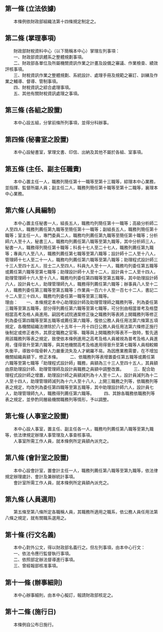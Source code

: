 第一條 (立法依據)
-----------------
　　本條例依財政部組織法第十四條規定制定之。  


第二條 (掌理事項)
-----------------
　　財政部財稅資料中心（以下簡稱本中心）掌理左列事項：  
　　一、財政部資訊體系之整體規劃事項。  
　　二、財政部各單位及所屬機關資訊作業之計畫及設備之審議、作業檢查、績效評核事項。  
　　三、財稅資訊作業之整體規劃、系統設計、處理手冊及規範之審訂、訓練及作業之輔導、督導、管制事項。  
　　四、財稅資訊之綜合處理事項。  
　　五、其他有關財稅資訊處理之事項。  


第三條 (各組之設置)
-------------------
　　本中心設五組，分掌前條所列事項，並得分科辦事。  


第四條 (秘書室之設置)
---------------------
　　本中心設秘書室，掌理文書、印信、出納及其他不屬於各組、室事項。  


第五條 (主任、副主任職責)
-------------------------
　　本中心置主任一人，職務列簡任第十一職等至第十三職等，綜理本中心業務，並指揮、監督所屬人員；副主任二人，職務列簡任第十職等至第十二職等，襄理本中心業務。  


第六條 (人員編制)
-----------------
　　本中心置主任秘書一人，組長五人，職務均列簡任第十一職等；高級分析師二人至四人，職務列薦任第九職等至簡任第十一職等；副組長五人，職務列簡任第十職等；室主任一人，專門委員二人，職務均列薦任第九職等至簡任第十職等；分析師六人至十人，秘書三人，職務均列薦任第八職等至第九職等，其中分析師三人，秘書一人，職務得列簡任第十職等；科長十七人至二十七人，職務列薦任第九職等；專員六人至八人，職務列薦任第七職等至第八職等；設計師十二人至十八人，管理師十七人至二十一人，職務均列薦任第六職等至第八職等；助理程式設計師三十三人至四十五人，技士二人至四人，科員九人至十一人，職務均列委任第五職等或薦任第六職等至第七職等；助理設計師十人至十二人，設計員十二人至十四人，助理管理師十六人至十八人，職務均列委任第四職等至第五職等，其中助理設計師六人，設計員七人，助理管理師九人，職務得列薦任第六職等；辦事員八人至十二人，職務列委任第三職等至第五職等；作業員一百六十人至一百七十二人，書記二十二人至三十四人，職務均列委任第一職等至第三職等。  
理由：　　一、本條規定本中心助理設計師及助理管理師之職務列等，列為委任第三職等至第五職等，部分得列薦任第六職等至第七職等，可分別由相當普考及格暨相當高考及格人員進用。嗣因考試院通案修正後之職務列等表將上開職務列等修正列為委任第四職等至第五職等或薦任第六職等，復依公務人員任用法第六條第五項規定，各機關組織法律除於八十五年十一月十四日公務人員任用法第六條修正施行後制定或修正者外，其原定職務之官等、職等與上開職務列等表不一致時，暫先適用該職務列等表之規定，致使依本條例進用之高考及格人員被視為普考及格人員進用，僅得晉升至第六職等，與其他機關高考及格進用得晉升至第七職等人員相較顯失衡平，導致中階骨幹人力嚴重流失及人才網羅不易。為因應業務需要，在不增加機關組織員額下，修正本條。
　　二、依職務列等表增置委任第五職等或薦任第六職等至第七職等「助理程式設計師」職務，員額為三十三人至四十五人，其員額由原助理設計師、助理管理師及設計員職務之員額中調整改置。
　　三、配合助理程式設計師之增置，助理設計師之員額減列為十人至十二人，設計員減列為十二人至十四人，助理管理師減列為十六人至十八人，上開三職務之列等，依職務列等表之規定，均改列為委任第四職等至第五職等，其中助理設計師六人，設計員七人，助理管理師九人，職務得列薦任第六職等。
　　四、其餘各職務依職務列等表之規定，並參酌同層級機關職務列等情形，予以調整。

第七條 (人事室之設置)
---------------------
　　本中心設人事室，置主任、副主任各一人，職務均列薦任第八職等至第九職等，依法律規定辦理人事管理及人事查核事項。  
　　人事室所需工作人員，就本條例所定員額內派充之。  


第八條 (會計室之設置)
---------------------
　　本中心設會計室，置會計主任一人，職務列薦任第八職等至第九職等，依法律規定辦理歲計、會計及兼辦統計事項。  
　　會計室所需工作人員，就本條例所定員額內派充之。  


第九條 (人員選用)
-----------------
　　第五條至第八條所定各職稱人員，其職務所適用之職系，依公務人員任用法第八條之規定，就有關職系選用之。  


第十條 (行文名義)
-----------------
　　本中心對外公文，得以財政部名義行之。但左列事項，由本中心行文：  
　　一、依法令應行監督執行事項。  
　　二、依照部定辦法督導進行事項。  
　　三、曾經報部核准事項。  


第十一條 (辦事細則)
-------------------
　　本中心辦事細則，由本中心擬訂，報請財政部核定之。  


第十二條 (施行日)
-----------------
　　本條例自公布日施行。